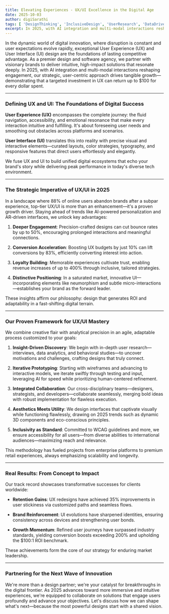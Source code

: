 ```yaml
---
title: Elevating Experiences - UX/UI Excellence in the Digital Age
date: 2025-10-03
author: digiSarathi
tags: [ 'DesignThinking', 'InclusiveDesign', 'UserResearch', 'DataDrivenDesign', 'Personalization', 'WebDesign', 'AppDevelopment', 'Prototyping', 'Product Design', ]
excerpt: In 2025, with AI integration and multi-modal interactions reshaping engagement, our strategic, user-centric approach drives tangible growth, demonstrating that a targeted investment in UX can return up to $100 for every dollar spent.
---
```



In the dynamic world of digital innovation, where disruption is constant and user expectations evolve rapidly, exceptional User Experience (UX) and User Interface (UI) design are the foundations of lasting competitive advantage. As a premier design and software agency, we partner with visionary brands to deliver intuitive, high-impact solutions that resonate deeply. In 2025, with AI integration and multi-modal interactions reshaping engagement, our strategic, user-centric approach drives tangible growth—demonstrating that a targeted investment in UX can return up to $100 for every dollar spent.

---

### Defining UX and UI: The Foundations of Digital Success

**User Experience (UX)** encompasses the complete journey: the fluid navigation, accessibility, and emotional resonance that make every interaction intuitive and fulfilling. It's about foreseeing user needs and smoothing out obstacles across platforms and scenarios.

**User Interface (UI)** translates this into reality with precise visual and interactive elements—curated layouts, color strategies, typography, and responsive features that direct users effortlessly and elegantly.

We fuse UX and UI to build unified digital ecosystems that echo your brand's story while delivering peak performance in today's diverse tech environment.

---

### The Strategic Imperative of UX/UI in 2025

In a landscape where 88% of online users abandon brands after a subpar experience, top-tier UX/UI is more than an enhancement—it's a proven growth driver. Staying ahead of trends like AI-powered personalization and AR-driven interfaces, we unlock key advantages:

1. **Deeper Engagement**: Precision-crafted designs can cut bounce rates by up to 50%, encouraging prolonged interactions and meaningful connections.

2. **Conversion Acceleration**: Boosting UX budgets by just 10% can lift conversions by 83%, efficiently converting interest into action.

3. **Loyalty Building**: Memorable experiences cultivate trust, enabling revenue increases of up to 400% through inclusive, tailored strategies.

4. **Distinctive Positioning**: In a saturated market, innovative UI—incorporating elements like neumorphism and subtle micro-interactions—establishes your brand as the forward leader.

These insights affirm our philosophy: design that generates ROI and adaptability in a fast-shifting digital terrain.

---

### Our Proven Framework for UX/UI Mastery

We combine creative flair with analytical precision in an agile, adaptable process customized to your goals:

1. **Insight-Driven Discovery**: We begin with in-depth user research—interviews, data analytics, and behavioral studies—to uncover motivations and challenges, crafting designs that truly connect.

2. **Iterative Prototyping**: Starting with wireframes and advancing to interactive models, we iterate swiftly through testing and input, leveraging AI for speed while prioritizing human-centered refinement.

3. **Integrated Collaboration**: Our cross-disciplinary teams—designers, strategists, and developers—collaborate seamlessly, merging bold ideas with robust implementation for flawless execution.

4. **Aesthetics Meets Utility**: We design interfaces that captivate visually while functioning flawlessly, drawing on 2025 trends such as dynamic 3D components and eco-conscious principles.

5. **Inclusivity as Standard**: Committed to WCAG guidelines and more, we ensure accessibility for all users—from diverse abilities to international audiences—maximizing reach and relevance.

This methodology has fueled projects from enterprise platforms to premium retail experiences, always emphasizing scalability and longevity.

---

### Real Results: From Concept to Impact

Our track record showcases transformative successes for clients worldwide:

- **Retention Gains**: UX redesigns have achieved 35% improvements in user stickiness via customized paths and seamless flows.

- **Brand Reinforcement**: UI evolutions have sharpened identities, ensuring consistency across devices and strengthening user bonds.

- **Growth Momentum**: Refined user journeys have surpassed industry standards, yielding conversion boosts exceeding 200% and upholding the $100:1 ROI benchmark.

These achievements form the core of our strategy for enduring market leadership.

---

### Partnering for the Next Wave of Innovation

We're more than a design partner; we're your catalyst for breakthroughs in the digital frontier. As 2025 advances toward more immersive and intuitive experiences, we're equipped to collaborate on solutions that engage users profoundly and advance your objectives. Let's discuss how we can shape what's next—because the most powerful designs start with a shared vision.
